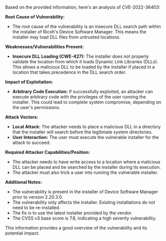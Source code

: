 Based on the provided information, here's an analysis of CVE-2022-36403:

**Root Cause of Vulnerability:**

*   The root cause of the vulnerability is an insecure DLL search path within the installer of Ricoh's Device Software Manager. This means the installer may load DLL files from untrusted locations.

**Weaknesses/Vulnerabilities Present:**

*   **Insecure DLL Loading (CWE-427):** The installer does not properly validate the location from which it loads Dynamic Link Libraries (DLLs). This allows a malicious DLL to be loaded by the installer if placed in a location that takes precedence in the DLL search order.

**Impact of Exploitation:**

*   **Arbitrary Code Execution:** If successfully exploited, an attacker can execute arbitrary code with the privileges of the user running the installer. This could lead to complete system compromise, depending on the user's permissions.

**Attack Vectors:**

*   **Local Attack:** The attacker needs to place a malicious DLL in a directory that the installer will search before the legitimate system directories.
*   **User Interaction:** The user must execute the vulnerable installer for the attack to succeed.

**Required Attacker Capabilities/Position:**

*   The attacker needs to have write access to a location where a malicious DLL can be placed and be searched by the installer during its execution.
* The attacker must also trick a user into running the vulnerable installer.

**Additional Notes:**

*   The vulnerability is present in the installer of Device Software Manager prior to version 2.20.3.0.
*   The vulnerability only affects the installer. Existing installations do not need to be re-installed.
*   The fix is to use the latest installer provided by the vendor.
*   The CVSS v3 base score is 7.8, indicating a high severity vulnerability.

This information provides a good overview of the vulnerability and its potential impact.